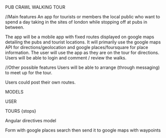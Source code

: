 PUB CRAWL WALKING TOUR

//Main features
An app for tourists or members the local public who want to spend a day taking in the sites of london while stopping off at pubs in between.

The app will be a mobile app with fixed routes displayed on google maps detailing the pubs and tourist locations. It will primarily use the google maps API for directions/geolocation and google places/foursquare for place information. 
The user will use the app as they are on the tour for directions.
Users will be able to login and comment / review the walks.

//Other possible features 
Users will be able to arrange (through messaging) to meet up for the tour.

Users could post their own routes.


MODELS

USER

TOURS
{stops}


Angular directives
model

Form with google places search
then send it to google maps with waypoints

